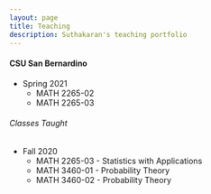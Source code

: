 ```yaml
---
layout: page
title: Teaching
description: Suthakaran's teaching portfolio
---
```

#### CSU San Bernardino
* Spring 2021
   * MATH 2265-02  
   * MATH 2265-03

###### Classes Taught
  
* Fall 2020
   * MATH 2265-03 - Statistics with Applications 
   * MATH 3460-01 - Probability Theory 
   * MATH 3460-02 - Probability Theory 

